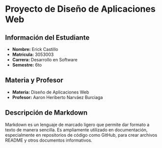 
# Proyecto de Diseño de Aplicaciones Web

## Información del Estudiante

- **Nombre:** Erick Castillo
- **Matrícula:** 3053003
- **Carrera:** Desarrollo en Software
- **Semestre:** 6to

## Materia y Profesor

- **Materia:** Diseño de Aplicaciones Web
- **Profesor:** Aaron Heriberto Narváez Burciaga

## Descripción de Markdown

Markdown es un lenguaje de marcado ligero que permite dar formato a texto de manera sencilla. Es ampliamente utilizado en documentación, especialmente en repositorios de código como GitHub, para crear archivos README y otros documentos informativos.

